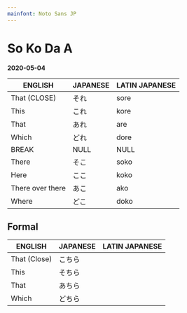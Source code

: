 ```yaml
---
mainfont: Noto Sans JP
---
```

# So Ko Da A

**2020-05-04**


| ENGLISH          | JAPANESE | LATIN JAPANESE |
| ---              | ---      | ---            |
| That (CLOSE)     | それ     | sore           |
| This             | これ     | kore           |
| That             | あれ     | are            |
| Which            | どれ     | dore           |
| BREAK            | NULL     | NULL           |
| There            | そこ     | soko           |
| Here             | ここ     | koko           |
| There over there | あこ     | ako            |
| Where            | どこ     | doko           |


## Formal
| ENGLISH      | JAPANESE | LATIN JAPANESE |
| ---          | ---      | ---            |
| That (Close) | こちら   |                |
| This         | そちら   |                |
| That         | あちら   |                |
| Which        | どちら   |                |
